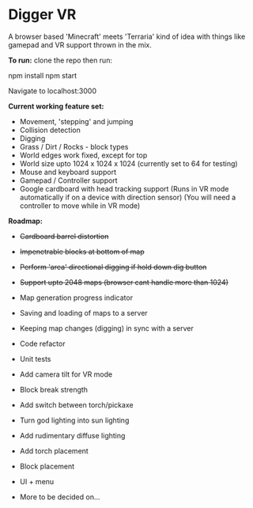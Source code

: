 # Digger VR

A browser based 'Minecraft' meets 'Terraria' kind of idea with things like gamepad and VR support thrown in the mix.

**To run:**
clone the repo then run:

npm install
npm start

Navigate to localhost:3000
  
**Current working feature set:**

+ Movement, 'stepping' and jumping
+ Collision detection
+ Digging
+ Grass / Dirt / Rocks - block types
+ World edges work fixed, except for top
+ World size upto 1024 x 1024 x 1024 (currently set to 64 for testing)
+ Mouse and keyboard support
+ Gamepad / Controller support
+ Google cardboard with head tracking support
(Runs in VR mode automatically if on a device with direction sensor)
(You will need a controller to move while in VR mode)

**Roadmap:**

+ ~~Cardboard barrel distortion~~
+ ~~Impenetrable blocks at bottom of map~~
+ ~~Perform 'area' directional digging if hold down dig button~~
+ ~~Support upto 2048 maps (browser cant handle more than 1024)~~
+ Map generation progress indicator
+ Saving and loading of maps to a server
+ Keeping map changes (digging) in sync with a server

+ Code refactor
+ Unit tests

+ Add camera tilt for VR mode
+ Block break strength
+ Add switch between torch/pickaxe
+ Turn god lighting into sun lighting
+ Add rudimentary diffuse lighting
+ Add torch placement
+ Block placement

+ UI + menu

+ More to be decided on...
